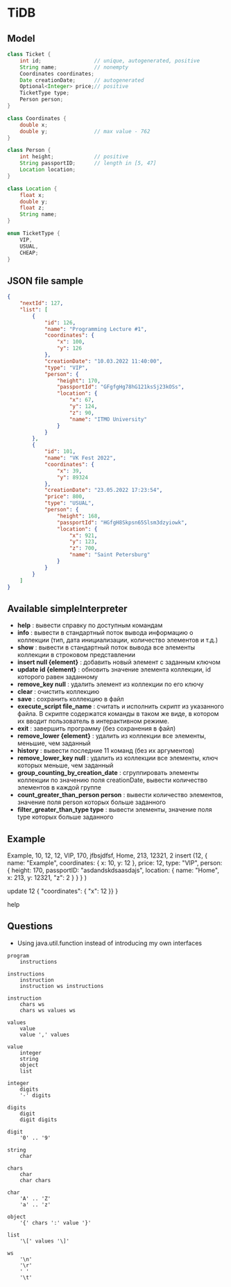 # TiDB

## Model
```java
class Ticket {
    int id;                 // unique, autogenerated, positive
    String name;            // nonempty
    Coordinates coordinates;
    Date creationDate;      // autogenerated
    Optional<Integer> price;// positive
    TicketType type;
    Person person;
}

class Coordinates {
    double x;
    double y;               // max value - 762
}

class Person {
    int height;             // positive
    String passportID;      // length in [5, 47]
    Location location;
}

class Location {
    float x;
    double y;
    float z;
    String name;
}

enum TicketType {
    VIP,
    USUAL,
    CHEAP;
}
```


## JSON file sample
```json
{
    "nextId": 127,
    "list": [
        {
            "id": 126,
            "name": "Programming Lecture #1",
            "coordinates": {
                "x": 100,
                "y": 126
            },
            "creationDate": "10.03.2022 11:40:00",
            "type": "VIP",
            "person": {
                "height": 170,
                "passportId": "GFgfgHg78hG121ksSj23kOSs",
                "location": {
                    "x": 67,
                    "y": 124,
                    "z": 90,
                    "name": "ITMO University"
                }
            }
        },
        {
            "id": 101,
            "name": "VK Fest 2022",
            "coordinates": {
                "x": 39,
                "y": 89324
            },
            "creationDate": "23.05.2022 17:23:54",
            "price": 800,
            "type": "USUAL",
            "person": {
                "height": 168,
                "passportId": "HGfgH8Skpsn65Slsm3dzyiowk",
                "location": {
                    "x": 921,
                    "y": 123,
                    "z": 700,
                    "name": "Saint Petersburg"
                }
            }
        }
    ]
}
```
## Available simpleInterpreter
- **help** : вывести справку по доступным командам
- **info** : вывести в стандартный поток вывода информацию о коллекции (тип, дата инициализации, количество элементов и т.д.)
- **show** : вывести в стандартный поток вывода все элементы коллекции в строковом представлении
- **insert null {element}** : добавить новый элемент с заданным ключом
- **update id {element}** : обновить значение элемента коллекции, id которого равен заданному
- **remove_key null** : удалить элемент из коллекции по его ключу
- **clear** : очистить коллекцию
- **save** : сохранить коллекцию в файл
- **execute_script file_name** : считать и исполнить скрипт из указанного файла. В скрипте содержатся команды в таком же виде, в котором их вводит пользователь в интерактивном режиме.
- **exit** : завершить программу (без сохранения в файл)
- **remove_lower {element}** : удалить из коллекции все элементы, меньшие, чем заданный
- **history** : вывести последние 11 команд (без их аргументов)
- **remove_lower_key null** : удалить из коллекции все элементы, ключ которых меньше, чем заданный
- **group_counting_by_creation_date** : сгруппировать элементы коллекции по значению поля creationDate, вывести количество элементов в каждой группе
- **count_greater_than_person person** : вывести количество элементов, значение поля person которых больше заданного
- **filter_greater_than_type type** : вывести элементы, значение поля type которых больше заданного

## Example
Example, 10, 12, 12, VIP, 170, jfbsjdfsf, Home, 213, 12321, 2
insert (12, {
    name: "Example",
    coordinates: { x: 10, y: 12 },
    price: 12,
    type: "VIP",
    person: {
        height: 170,
        passportID: "asdandskdsaasdajs",
        location: { name: "Home",
            x: 213, y: 12321, "z": 2
        }
    }
}
)

update 12 {
    "coordinates": { "x": 12 }}
}

help

## Questions
- Using java.util.function instead of introducing my own interfaces

```
program
    instructions

instructions
    instruction
    instruction ws instructions

instruction
    chars ws
    chars ws values ws

values
    value
    value ',' values

value
    integer
    string
    object
    list

integer
    digits
    '-' digits

digits
    digit
    digit digits

digit
    '0' .. '9'

string
    char

chars
    char
    char chars

char
    'A' .. 'Z'
    'a' .. 'z'

object
    '{' chars ':' value '}'

list
    '\[' values '\]'

ws
    '\n'
    '\r'
    ' '
    '\t'
```

